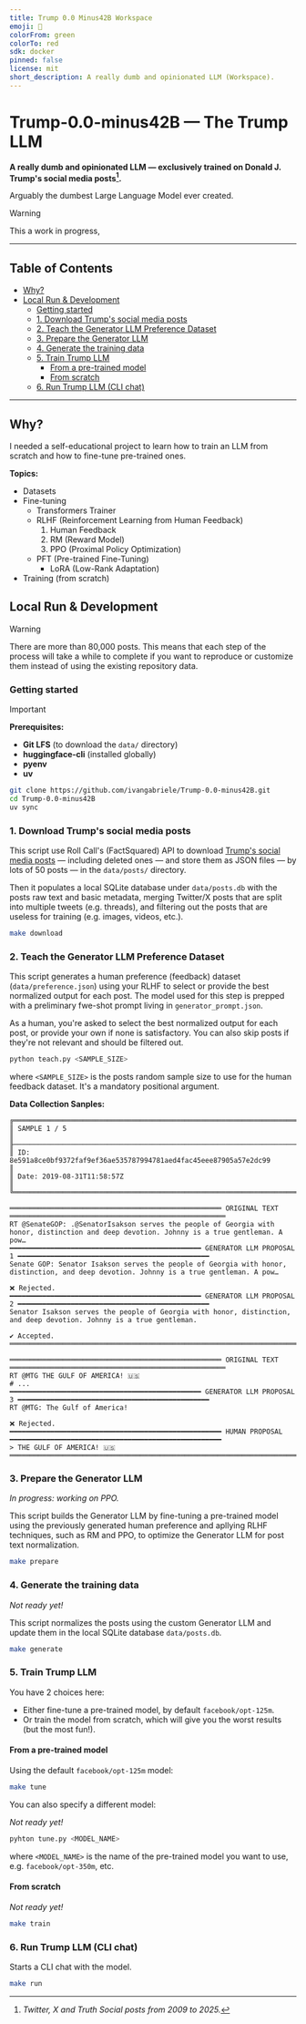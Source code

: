 ```yaml
---
title: Trump 0.0 Minus42B Workspace
emoji: 🚀
colorFrom: green
colorTo: red
sdk: docker
pinned: false
license: mit
short_description: A really dumb and opinionated LLM (Workspace).
---
```


# Trump-0.0-minus42B — The Trump LLM

**A really dumb and opinionated LLM — exclusively trained on Donald J. Trump's social media posts[^note].**

Arguably the dumbest Large Language Model ever created.

> [!WARNING]  
> This a work in progress,

[^note]: _Twitter, X and Truth Social posts from 2009 to 2025._

---

## Table of Contents

- [Why?](#why)
- [Local Run \& Development](#local-run--development)
  - [Getting started](#getting-started)
  - [1. Download Trump's social media posts](#1-download-trumps-social-media-posts)
  - [2. Teach the Generator LLM Preference Dataset](#2-teach-the-generator-llm-preference-dataset)
  - [3. Prepare the Generator LLM](#3-prepare-the-generator-llm)
  - [4. Generate the training data](#4-generate-the-training-data)
  - [5. Train Trump LLM](#5-train-trump-llm)
    - [From a pre-trained model](#from-a-pre-trained-model)
    - [From scratch](#from-scratch)
  - [6. Run Trump LLM (CLI chat)](#6-run-trump-llm-cli-chat)

---

## Why?

I needed a self-educational project to learn how to train an LLM from scratch and how to fine-tune pre-trained ones.

**Topics:**

- Datasets
- Fine-tuning
  - Transformers Trainer
  - RLHF (Reinforcement Learning from Human Feedback)
    1. Human Feedback
    2. RM (Reward Model)
    3. PPO (Proximal Policy Optimization)
  - PFT (Pre-trained Fine-Tuning)
    - LoRA (Low-Rank Adaptation)
- Training (from scratch)

## Local Run & Development

> [!WARNING]  
> There are more than 80,000 posts. This means that each step of the process will take a while to complete if you want to
> reproduce or customize them instead of using the existing repository data.

### Getting started

> [!IMPORTANT]  
> **Prerequisites:**
> - **Git LFS** (to download the `data/` directory)
> - **huggingface-cli** (installed globally)
> - **pyenv**
> - **uv**

```sh
git clone https://github.com/ivangabriele/Trump-0.0-minus42B.git
cd Trump-0.0-minus42B
uv sync
```

### 1. Download Trump's social media posts

This script use Roll Call's (FactSquared) API to download [Trump's social media
posts](https://rollcall.com/factbase-twitter/?platform=all&sort=date&sort_order=asc&page=1) — including deleted ones —
and store them as JSON files — by lots of 50 posts — in the `data/posts/` directory. 

Then it populates a local SQLite database under `data/posts.db` with the posts raw text and basic metadata, merging
Twitter/X posts that are split into multiple tweets (e.g. threads), and filtering out the posts that are useless for
training (e.g. images, videos, etc.).

```sh
make download
```

### 2. Teach the Generator LLM Preference Dataset

This script generates a human preference (feedback) dataset (`data/preference.json`) using your RLHF to select or
provide the best normalized output for each post. The model used for this step is prepped with a preliminary fwe-shot
prompt living in `generator_prompt.json`.

As a human, you're asked to select the best normalized output for each post, or provide your own if none is
satisfactory. You can also skip posts if they're not relevant and should be filtered out.

```sh
python teach.py <SAMPLE_SIZE>
```

where `<SAMPLE_SIZE>` is the posts random sample size to use for the human feedback dataset. It's a mandatory positional
argument.

**Data Collection Sanples:**

```text
╔══════════════════════════════════════════════════════════════════════════════════════════════════════════════════════╗
║ SAMPLE 1 / 5                                                                                                         ║
╟──────────────────────────────────────────────────────────────────────────────────────────────────────────────────────╢
║ ID:   8e591a8ce0bf9372faf9ef36ae535787994781aed4fac45eee87905a57e2dc99                                               ║
║ Date: 2019-08-31T11:58:57Z                                                                                           ║
╚══════════════════════════════════════════════════════════════════════════════════════════════════════════════════════╝

════════════════════════════════════════════════════ ORIGINAL TEXT ═════════════════════════════════════════════════════
RT @SenateGOP: .@SenatorIsakson serves the people of Georgia with honor, distinction and deep devotion. Johnny is a true gentleman. A pow…
━━━━━━━━━━━━━━━━━━━━━━━━━━━━━━━━━━━━━━━━━━━━━━━ GENERATOR LLM PROPOSAL 1 ━━━━━━━━━━━━━━━━━━━━━━━━━━━━━━━━━━━━━━━━━━━━━━━
Senate GOP: Senator Isakson serves the people of Georgia with honor, distinction, and deep devotion. Johnny is a true gentleman. A pow…

❌ Rejected.                                                                    
━━━━━━━━━━━━━━━━━━━━━━━━━━━━━━━━━━━━━━━━━━━━━━━ GENERATOR LLM PROPOSAL 2 ━━━━━━━━━━━━━━━━━━━━━━━━━━━━━━━━━━━━━━━━━━━━━━━
Senator Isakson serves the people of Georgia with honor, distinction, and deep devotion. Johnny is a true gentleman.

✔️ Accepted.                                                                    
════════════════════════════════════════════════════════════════════════════════════════════════════════════════════════
```

```text
════════════════════════════════════════════════════ ORIGINAL TEXT ═════════════════════════════════════════════════════
RT @MTG THE GULF OF AMERICA! 🇺🇸
# ...
━━━━━━━━━━━━━━━━━━━━━━━━━━━━━━━━━━━━━━━━━━━━━━━ GENERATOR LLM PROPOSAL 3 ━━━━━━━━━━━━━━━━━━━━━━━━━━━━━━━━━━━━━━━━━━━━━━━
RT @MTG: The Gulf of America!

❌ Rejected.                                                                    
━━━━━━━━━━━━━━━━━━━━━━━━━━━━━━━━━━━━━━━━━━━━━━━━━━━━ HUMAN PROPOSAL ━━━━━━━━━━━━━━━━━━━━━━━━━━━━━━━━━━━━━━━━━━━━━━━━━━━━
> THE GULF OF AMERICA! 🇺🇸
════════════════════════════════════════════════════════════════════════════════════════════════════════════════════════
```

### 3. Prepare the Generator LLM

_In progress: working on PPO._

This script builds the Generator LLM by fine-tuning a pre-trained model using the previously generated human preference
and apllying RLHF techniques, such as RM and PPO, to optimize the Generator LLM for post text normalization.

```sh
make prepare
```

### 4. Generate the training data

_Not ready yet!_

This script normalizes the posts using the custom Generator LLM and update them in the local SQLite database
`data/posts.db`.


```sh
make generate
```

### 5. Train Trump LLM

You have 2 choices here:
- Either fine-tune a pre-trained model, by default `facebook/opt-125m`.
- Or train the model from scratch, which will give you the worst results (but the most fun!).

#### From a pre-trained model

Using the default `facebook/opt-125m` model:

```sh
make tune
```

You can also specify a different model:

_Not ready yet!_

```sh
pyhton tune.py <MODEL_NAME>
```

where `<MODEL_NAME>` is the name of the pre-trained model you want to use, e.g. `facebook/opt-350m`, etc.

#### From scratch

_Not ready yet!_

```sh
make train
```

### 6. Run Trump LLM (CLI chat)

Starts a CLI chat with the model.

```sh
make run
```
